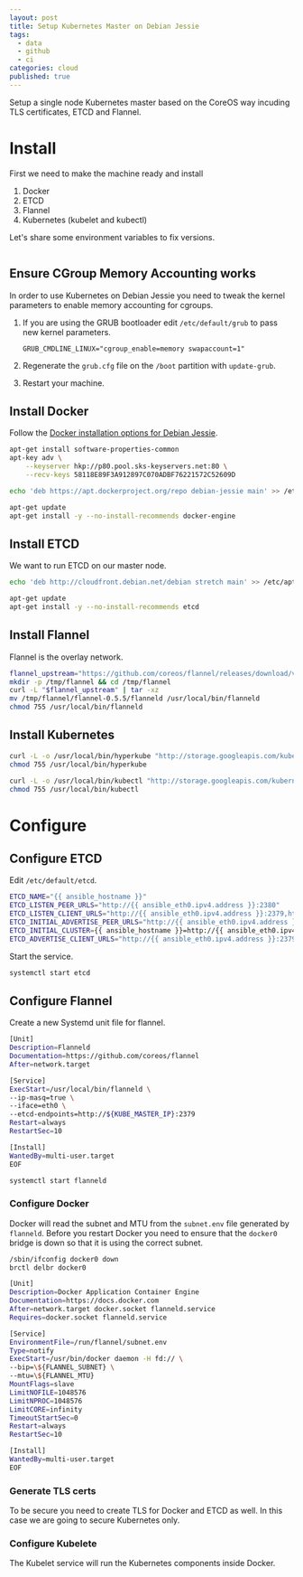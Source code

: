 ```yaml
---
layout: post
title: Setup Kubernetes Master on Debian Jessie
tags:
  - data
  - github
  - ci
categories: cloud
published: true
---
```


Setup a single node Kubernetes master based on the CoreOS way incuding TLS certificates, ETCD and Flannel.

# Install

First we need to make the machine ready and install

1. Docker
2. ETCD
3. Flannel
4. Kubernetes (kubelet and kubectl)

Let's share some environment variables to fix versions.

```bash
```

## Ensure CGroup Memory Accounting works

In order to use Kubernetes on Debian Jessie you need to tweak the kernel parameters
to enable memory accounting for cgroups.

1. If you are using the GRUB bootloader edit `/etc/default/grub` to pass new kernel parameters.

   ```
   GRUB_CMDLINE_LINUX="cgroup_enable=memory swapaccount=1"
   ```
2. Regenerate the `grub.cfg` file on the `/boot` partition with `update-grub`.
3. Restart your machine.


## Install Docker

Follow the [Docker installation options for Debian Jessie](https://docs.docker.com/engine/installation/linux/debian/).

```bash
apt-get install software-properties-common
apt-key adv \
    --keyserver hkp://p80.pool.sks-keyservers.net:80 \
    --recv-keys 58118E89F3A912897C070ADBF76221572C52609D

echo 'deb https://apt.dockerproject.org/repo debian-jessie main' >> /etc/apt/sources.list

apt-get update
apt-get install -y --no-install-recommends docker-engine
```

## Install ETCD

We want to run ETCD on our master node.

```bash
echo 'deb http://cloudfront.debian.net/debian stretch main' >> /etc/apt/sources.list

apt-get update
apt-get install -y --no-install-recommends etcd
```

## Install Flannel

Flannel is the overlay network.

```bash
flannel_upstream="https://github.com/coreos/flannel/releases/download/v0.5.5/flannel-0.5.5-linux-amd64.tar.gz"
mkdir -p /tmp/flannel && cd /tmp/flannel
curl -L "$flannel_upstream" | tar -xz
mv /tmp/flannel/flannel-0.5.5/flanneld /usr/local/bin/flanneld
chmod 755 /usr/local/bin/flanneld
```

## Install Kubernetes

```bash
curl -L -o /usr/local/bin/hyperkube "http://storage.googleapis.com/kubernetes-release/release/v$KUBE_RELEASE/bin/linux/amd64/hyperkube"
chmod 755 /usr/local/bin/hyperkube

curl -L -o /usr/local/bin/kubectl "http://storage.googleapis.com/kubernetes-release/release/v$KUBE_RELEASE/bin/linux/amd64/kubectl"
chmod 755 /usr/local/bin/kubectl
```

# Configure

## Configure ETCD

Edit `/etc/default/etcd`.

```bash
ETCD_NAME="{{ ansible_hostname }}"
ETCD_LISTEN_PEER_URLS="http://{{ ansible_eth0.ipv4.address }}:2380"
ETCD_LISTEN_CLIENT_URLS="http://{{ ansible_eth0.ipv4.address }}:2379,http://localhost:2379"
ETCD_INITIAL_ADVERTISE_PEER_URLS="http://{{ ansible_eth0.ipv4.address }}:2380"
ETCD_INITIAL_CLUSTER={{ ansible_hostname }}=http://{{ ansible_eth0.ipv4.address }}:2380
ETCD_ADVERTISE_CLIENT_URLS="http://{{ ansible_eth0.ipv4.address }}:2379"

```
 

Start the service.

```bash
systemctl start etcd
```

## Configure Flannel

Create a new Systemd unit file for flannel.

```bash
[Unit]
Description=Flanneld
Documentation=https://github.com/coreos/flannel
After=network.target

[Service]
ExecStart=/usr/local/bin/flanneld \
--ip-masq=true \
--iface=eth0 \
--etcd-endpoints=http://${KUBE_MASTER_IP}:2379
Restart=always
RestartSec=10

[Install]
WantedBy=multi-user.target
EOF
```

```bash
systemctl start flanneld
```

### Configure Docker

Docker will read the subnet and MTU from the `subnet.env` file generated by `flanneld`.
Before you restart Docker you need to ensure that the `docker0` bridge is down
so that it is using the correct subnet.

```bash
/sbin/ifconfig docker0 down
brctl delbr docker0
```

```bash
[Unit]
Description=Docker Application Container Engine
Documentation=https://docs.docker.com
After=network.target docker.socket flanneld.service
Requires=docker.socket flanneld.service

[Service]
EnvironmentFile=/run/flannel/subnet.env
Type=notify
ExecStart=/usr/bin/docker daemon -H fd:// \
--bip=\${FLANNEL_SUBNET} \
--mtu=\${FLANNEL_MTU}
MountFlags=slave
LimitNOFILE=1048576
LimitNPROC=1048576
LimitCORE=infinity
TimeoutStartSec=0
Restart=always
RestartSec=10

[Install]
WantedBy=multi-user.target
EOF
```

### Generate TLS certs

To be secure you need to create TLS for Docker and ETCD as well. In this case we are going to
secure Kubernetes only.


### Configure Kubelete

The Kubelet service will run the Kubernetes components inside Docker.

